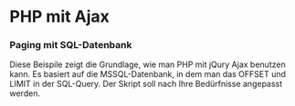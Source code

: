 # PHP mit Ajax

### Paging mit SQL-Datenbank
Diese Beispile zeigt die Grundlage, wie man PHP mit jQury Ajax benutzen kann. 
Es basiert auf die MSSQL-Datenbank, in dem man das OFFSET und LIMIT in der SQL-Query.
Der Skript soll nach Ihre Bedürfnisse angepasst werden.
